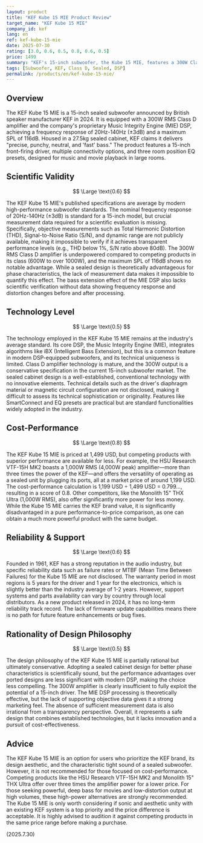 ```yaml
---
layout: product
title: "KEF Kube 15 MIE Product Review"
target_name: "KEF Kube 15 MIE"
company_id: kef
lang: en
ref: kef-kube-15-mie
date: 2025-07-30
rating: [3.0, 0.6, 0.5, 0.8, 0.6, 0.5]
price: 1499
summary: "KEF's 15-inch subwoofer, the Kube 15 MIE, features a 300W Class D amplifier and a sealed cabinet design, achieving 20Hz extension via MIE DSP processing. However, it offers poor cost-performance as competing products with superior performance are available for significantly less."
tags: [Subwoofer, KEF, Class D, Sealed, DSP]
permalink: /products/en/kef-kube-15-mie/
---
```


## Overview

The KEF Kube 15 MIE is a 15-inch sealed subwoofer announced by British speaker manufacturer KEF in 2024. It is equipped with a 300W RMS Class D amplifier and the company's proprietary Music Integrity Engine (MIE) DSP, achieving a frequency response of 20Hz-140Hz (±3dB) and a maximum SPL of 116dB. Housed in a 27.5kg sealed cabinet, KEF claims it delivers "precise, punchy, neutral, and 'fast' bass." The product features a 15-inch front-firing driver, multiple connectivity options, and three room position EQ presets, designed for music and movie playback in large rooms.

## Scientific Validity

$$ \Large \text{0.6} $$

The KEF Kube 15 MIE's published specifications are average by modern high-performance subwoofer standards. The nominal frequency response of 20Hz-140Hz (±3dB) is standard for a 15-inch model, but crucial measurement data required for a scientific evaluation is missing. Specifically, objective measurements such as Total Harmonic Distortion (THD), Signal-to-Noise Ratio (S/N), and dynamic range are not publicly available, making it impossible to verify if it achieves transparent performance levels (e.g., THD below 1%, S/N ratio above 80dB). The 300W RMS Class D amplifier is underpowered compared to competing products in its class (600W to over 1000W), and the maximum SPL of 116dB shows no notable advantage. While a sealed design is theoretically advantageous for phase characteristics, the lack of measurement data makes it impossible to quantify this effect. The bass extension effect of the MIE DSP also lacks scientific verification without data showing frequency response and distortion changes before and after processing.

## Technology Level

$$ \Large \text{0.5} $$

The technology employed in the KEF Kube 15 MIE remains at the industry's average standard. Its core DSP, the Music Integrity Engine (MIE), integrates algorithms like iBX (Intelligent Bass Extension), but this is a common feature in modern DSP-equipped subwoofers, and its technical uniqueness is limited. Class D amplifier technology is mature, and the 300W output is a conservative specification in the current 15-inch subwoofer market. The sealed cabinet design is a well-established, conventional technology with no innovative elements. Technical details such as the driver's diaphragm material or magnetic circuit configuration are not disclosed, making it difficult to assess its technical sophistication or originality. Features like SmartConnect and EQ presets are practical but are standard functionalities widely adopted in the industry.

## Cost-Performance

$$ \Large \text{0.8} $$

The KEF Kube 15 MIE is priced at 1,499 USD, but competing products with superior performance are available for less. For example, the HSU Research VTF-15H MK2 boasts a 1,000W RMS (4,000W peak) amplifier—more than three times the power of the KEF—and offers the versatility of operating as a sealed unit by plugging its ports, all at a market price of around 1,199 USD. The cost-performance calculation is 1,199 USD ÷ 1,499 USD = 0.799..., resulting in a score of 0.8. Other competitors, like the Monolith 15" THX Ultra (1,000W RMS), also offer significantly more power for less money. While the Kube 15 MIE carries the KEF brand value, it is significantly disadvantaged in a pure performance-to-price comparison, as one can obtain a much more powerful product with the same budget.

## Reliability & Support

$$ \Large \text{0.6} $$

Founded in 1961, KEF has a strong reputation in the audio industry, but specific reliability data such as failure rates or MTBF (Mean Time Between Failures) for the Kube 15 MIE are not disclosed. The warranty period in most regions is 5 years for the driver and 1 year for the electronics, which is slightly better than the industry average of 1-2 years. However, support systems and parts availability can vary by country through local distributors. As a new product released in 2024, it has no long-term reliability track record. The lack of firmware update capabilities means there is no path for future feature enhancements or bug fixes.

## Rationality of Design Philosophy

$$ \Large \text{0.5} $$

The design philosophy of the KEF Kube 15 MIE is partially rational but ultimately conservative. Adopting a sealed cabinet design for better phase characteristics is scientifically sound, but the performance advantages over ported designs are less significant with modern DSP, making the choice less compelling. The 300W amplifier is clearly insufficient to fully exploit the potential of a 15-inch driver. The MIE DSP processing is theoretically effective, but the lack of supporting objective data gives it a strong marketing feel. The absence of sufficient measurement data is also irrational from a transparency perspective. Overall, it represents a safe design that combines established technologies, but it lacks innovation and a pursuit of cost-effectiveness.

## Advice

The KEF Kube 15 MIE is an option for users who prioritize the KEF brand, its design aesthetic, and the characteristic tight sound of a sealed subwoofer. However, it is not recommended for those focused on cost-performance. Competing products like the HSU Research VTF-15H MK2 and Monolith 15" THX Ultra offer over three times the amplifier power for a lower price. For those seeking powerful, deep bass for movies and low-distortion output at high volumes, these high-power alternatives are strongly recommended. The Kube 15 MIE is only worth considering if sonic and aesthetic unity with an existing KEF system is a top priority and the price difference is acceptable. It is highly advised to audition it against competing products in the same price range before making a purchase.

(2025.7.30)
